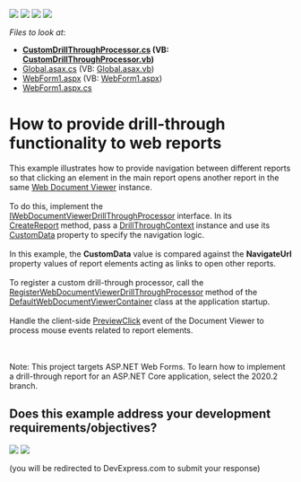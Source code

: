 <!-- default badges list -->
![](https://img.shields.io/endpoint?url=https://codecentral.devexpress.com/api/v1/VersionRange/128602993/17.1.3%2B)
[![](https://img.shields.io/badge/Open_in_DevExpress_Support_Center-FF7200?style=flat-square&logo=DevExpress&logoColor=white)](https://supportcenter.devexpress.com/ticket/details/T483368)
[![](https://img.shields.io/badge/📖_How_to_use_DevExpress_Examples-e9f6fc?style=flat-square)](https://docs.devexpress.com/GeneralInformation/403183)
[![](https://img.shields.io/badge/💬_Leave_Feedback-feecdd?style=flat-square)](#does-this-example-address-your-development-requirementsobjectives)
<!-- default badges end -->
<!-- default file list -->
*Files to look at*:

* **[CustomDrillThroughProcessor.cs](./CS/WebApplication1/CustomDrillThroughProcessor.cs) (VB: [CustomDrillThroughProcessor.vb](./VB/WebApplication1/CustomDrillThroughProcessor.vb))**
* [Global.asax.cs](./CS/WebApplication1/Global.asax.cs) (VB: [Global.asax.vb](./VB/WebApplication1/Global.asax.vb))
* [WebForm1.aspx](./CS/WebApplication1/WebForm1.aspx) (VB: [WebForm1.aspx](./VB/WebApplication1/WebForm1.aspx))
* [WebForm1.aspx.cs](./CS/WebApplication1/WebForm1.aspx.cs)
<!-- default file list end -->
# How to provide drill-through functionality to web reports


This example illustrates how to provide navigation between different reports so that clicking an element in the main report opens another report in the same <a href="https://documentation.devexpress.com/#XtraReports/CustomDocument17738">Web Document Viewer</a> instance.<br><br>To do this, implement the <a href="https://documentation.devexpress.com/#XtraReports/clsDevExpressXtraReportsWebWebDocumentViewerIWebDocumentViewerDrillThroughProcessortopic">IWebDocumentViewerDrillThroughProcessor</a><strong> </strong>interface. In its <a href="https://documentation.devexpress.com/#XtraReports/DevExpressXtraReportsWebWebDocumentViewerIWebDocumentViewerDrillThroughProcessor_CreateReporttopic">CreateReport</a><strong> </strong>method, pass a <a href="https://documentation.devexpress.com/#XtraReports/clsDevExpressXtraReportsWebWebDocumentViewerDrillThroughContexttopic">DrillThroughContext</a><strong> </strong>instance and use its <a href="https://documentation.devexpress.com/#XtraReports/DevExpressXtraReportsWebWebDocumentViewerDrillThroughContext_CustomDatatopic">CustomData</a><strong> </strong>property to specify the navigation logic.<br><br>In this example, the <strong>CustomData</strong> value is compared against the <strong>NavigateUrl</strong> property values of report elements acting as links to open other reports.<br><br>To register a custom drill-through processor, call the <a href="https://documentation.devexpress.com/#XtraReports/DevExpressXtraReportsWebWebDocumentViewerDefaultWebDocumentViewerContainer_RegisterWebDocumentViewerDrillThroughProcessor~T~topic">RegisterWebDocumentViewerDrillThroughProcessor</a><strong> </strong>method of the <a href="https://documentation.devexpress.com/#XtraReports/clsDevExpressXtraReportsWebWebDocumentViewerDefaultWebDocumentViewerContainertopic">DefaultWebDocumentViewerContainer</a><strong> </strong>class at the application startup.<br><br>Handle the client-side <a href="https://documentation.devexpress.com/XtraReports/DevExpress.XtraReports.Web.Scripts.ASPxClientWebDocumentViewer.PreviewClick.event">PreviewClick</a><strong> </strong>event of the Document Viewer to process mouse events related to report elements.

<br/>
<br/>
Note: This project targets ASP.NET Web Forms. To learn how to implement a drill-through report for an ASP.NET Core application, select the 2020.2 branch.

<!-- feedback -->
## Does this example address your development requirements/objectives?

[<img src="https://www.devexpress.com/support/examples/i/yes-button.svg"/>](https://www.devexpress.com/support/examples/survey.xml?utm_source=github&utm_campaign=reporting-asp-net-core-drill-through&~~~was_helpful=yes) [<img src="https://www.devexpress.com/support/examples/i/no-button.svg"/>](https://www.devexpress.com/support/examples/survey.xml?utm_source=github&utm_campaign=reporting-asp-net-core-drill-through&~~~was_helpful=no)

(you will be redirected to DevExpress.com to submit your response)
<!-- feedback end -->
